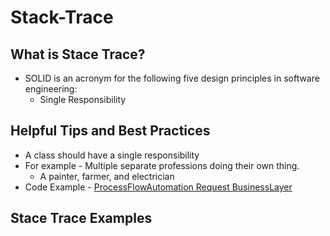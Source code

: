 # Stack-Trace

## What is Stace Trace?
* SOLID is an acronym for the following five design principles in software engineering:
   * Single Responsibility

## Helpful Tips and Best Practices
* A class should have a single responsibility
* For example - Multiple separate professions doing their own thing. 
    * A painter, farmer, and electrician
* Code Example - [ProcessFlowAutomation Request BusinessLayer](https://git.rockfin.com/Servicing/process-flow-automation-api/blob/main/ProcessFlowAutomationApi.BusinessLayer/RequestBusinessLayer.cs#L12)

## Stace Trace Examples

